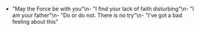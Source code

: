- "May the Force be with you"\n- "I find your lack of faith disturbing"\n- "I am your father"\n- "Do or do not. There is no try"\n- "I've got a bad feeling about this"
